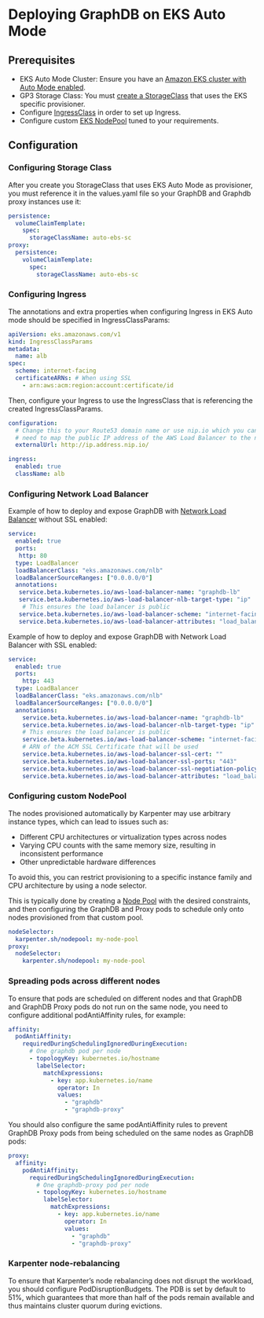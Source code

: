 # Deploying GraphDB on EKS Auto Mode

## Prerequisites

* EKS Auto Mode Cluster: Ensure you have an [Amazon EKS cluster with Auto Mode enabled](https://docs.aws.amazon.com/eks/latest/userguide/create-auto.html).
* GP3 Storage Class: You must [create a StorageClass](https://docs.aws.amazon.com/eks/latest/userguide/create-storage-class.html) that uses the EKS specific provisioner.
* Configure [IngressClass](https://docs.aws.amazon.com/eks/latest/userguide/auto-configure-alb.html) in order to set up Ingress.
* Configure custom [EKS NodePool](https://docs.aws.amazon.com/eks/latest/userguide/create-node-pool.html) tuned to your requirements.

## Configuration

### Configuring Storage Class

After you create you StorageClass that uses EKS Auto Mode as provisioner, you must reference it in the values.yaml
file so your GraphDB and Graphdb proxy instances use it:

```yaml
persistence:
  volumeClaimTemplate:
    spec:
      storageClassName: auto-ebs-sc
proxy:
  persistence:
    volumeClaimTemplate:
      spec:
        storageClassName: auto-ebs-sc
```

### Configuring Ingress

The annotations and extra properties when configuring Ingress in EKS Auto mode should be specified in IngressClassParams:

```yaml
apiVersion: eks.amazonaws.com/v1
kind: IngressClassParams
metadata:
  name: alb
spec:
  scheme: internet-facing
  certificateARNs: # When using SSL
    - arn:aws:acm:region:account:certificate/id
```

Then, configure your Ingress to use the IngressClass that is referencing the created IngressClassParams.

```yaml
configuration:
  # Change this to your Route53 domain name or use nip.io which you can do after you deploy the chart since you
  # need to map the public IP address of the AWS Load Balancer to the nip.io.
  externalUrl: http://ip.address.nip.io/

ingress:
  enabled: true
  className: alb
```

### Configuring Network Load Balancer

Example of how to deploy and expose GraphDB with [Network Load Balancer](https://docs.aws.amazon.com/eks/latest/userguide/auto-configure-nlb.html) without SSL enabled:

```yaml
service:
  enabled: true
  ports:
   http: 80
  type: LoadBalancer
  loadBalancerClass: "eks.amazonaws.com/nlb"
  loadBalancerSourceRanges: ["0.0.0.0/0"]
  annotations:
   service.beta.kubernetes.io/aws-load-balancer-name: "graphdb-lb"
   service.beta.kubernetes.io/aws-load-balancer-nlb-target-type: "ip"
    # This ensures the load balancer is public
   service.beta.kubernetes.io/aws-load-balancer-scheme: "internet-facing"
   service.beta.kubernetes.io/aws-load-balancer-attributes: "load_balancing.cross_zone.enabled=true"
```

Example of how to deploy and expose GraphDB with Network Load Balancer with SSL enabled:

```yaml
service:
  enabled: true
  ports:
    http: 443
  type: LoadBalancer
  loadBalancerClass: "eks.amazonaws.com/nlb"
  loadBalancerSourceRanges: ["0.0.0.0/0"]
  annotations:
    service.beta.kubernetes.io/aws-load-balancer-name: "graphdb-lb"
    service.beta.kubernetes.io/aws-load-balancer-nlb-target-type: "ip"
    # This ensures the load balancer is public
    service.beta.kubernetes.io/aws-load-balancer-scheme: "internet-facing"
    # ARN of the ACM SSL Certificate that will be used
    service.beta.kubernetes.io/aws-load-balancer-ssl-cert: ""
    service.beta.kubernetes.io/aws-load-balancer-ssl-ports: "443"
    service.beta.kubernetes.io/aws-load-balancer-ssl-negotiation-policy: "ELBSecurityPolicy-TLS13-1-2-2021-06"
    service.beta.kubernetes.io/aws-load-balancer-attributes: "load_balancing.cross_zone.enabled=true"
```

### Configuring custom NodePool

The nodes provisioned automatically by Karpenter may use arbitrary instance types, which can lead to issues such as:

  - Different CPU architectures or virtualization types across nodes
  - Varying CPU counts with the same memory size, resulting in inconsistent performance
  - Other unpredictable hardware differences

To avoid this, you can restrict provisioning to a specific instance family and CPU architecture by using a node selector.

This is typically done by creating a [Node Pool](https://docs.aws.amazon.com/eks/latest/userguide/create-node-pool.html) with the desired constraints, and then
configuring the GraphDB and Proxy pods to schedule only onto nodes provisioned from that custom pool.

```yaml
nodeSelector:
  karpenter.sh/nodepool: my-node-pool
proxy:
  nodeSelector:
    karpenter.sh/nodepool: my-node-pool
```

### Spreading pods across different nodes

To ensure that pods are scheduled on different nodes and that GraphDB and GraphDB Proxy pods do not run on the same
node, you need to configure additional podAntiAffinity rules, for example:

```yaml
affinity:
  podAntiAffinity:
    requiredDuringSchedulingIgnoredDuringExecution:
      # One graphdb pod per node
      - topologyKey: kubernetes.io/hostname
        labelSelector:
          matchExpressions:
            - key: app.kubernetes.io/name
              operator: In
              values:
                - "graphdb"
                - "graphdb-proxy"
```

You should also configure the same podAntiAffinity rules to prevent GraphDB Proxy pods from
being scheduled on the same nodes as GraphDB pods:

```yaml
proxy:
  affinity:
    podAntiAffinity:
      requiredDuringSchedulingIgnoredDuringExecution:
        # One graphdb-proxy pod per node
        - topologyKey: kubernetes.io/hostname
          labelSelector:
            matchExpressions:
              - key: app.kubernetes.io/name
                operator: In
                values:
                  - "graphdb"
                  - "graphdb-proxy"
```

### Karpenter node-rebalancing

To ensure that Karpenter’s node rebalancing does not disrupt the workload, you should configure PodDisruptionBudgets.
The PDB is set by default to 51%, which guarantees that more than half of the pods remain available and thus maintains cluster quorum during evictions.
